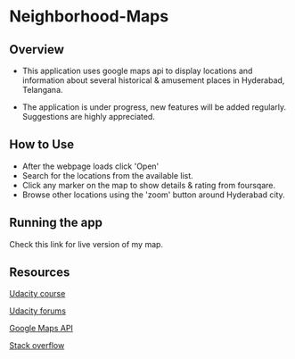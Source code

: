 # Neighborhood-Maps

## Overview

* This application uses google maps api to display locations and information about several historical & amusement places in Hyderabad, Telangana.

* The application is under progress, new features will be added regularly. Suggestions are highly appreciated.

## How to Use

* After the webpage loads click 'Open'
* Search for the locations from the available list.
* Click any marker on the map to show details & rating from foursqare.
* Browse other locations using the 'zoom' button around Hyderabad city.

## Running the app

Check this link for live version of my map.

## Resources

[Udacity course](https://www.udacity.com/course/google-maps-apis--ud864)

[Udacity forums](https://discussions.udacity.com/c/nd001-neighborhood-map-project/neighborhood-map-project)

[Google Maps API](https://developers.google.com/maps/documentation/javascript/)

[Stack overflow](http://stackoverflow.com/)
